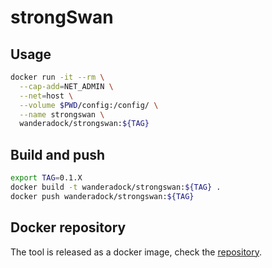 # strongSwan

## Usage

```bash
docker run -it --rm \
  --cap-add=NET_ADMIN \
  --net=host \
  --volume $PWD/config:/config/ \
  --name strongswan \
  wanderadock/strongswan:${TAG}
```

## Build and push

```bash
export TAG=0.1.X
docker build -t wanderadock/strongswan:${TAG} .
docker push wanderadock/strongswan:${TAG}
```

## Docker repository

The tool is released as a docker image, check the [repository](https://hub.docker.com/r/wanderadock/strongswan).
